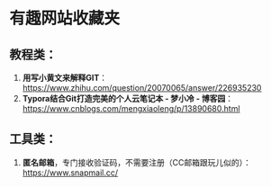 # 有趣网站收藏夹

## 教程类：

1. **用写小黄文来解释GIT**：https://www.zhihu.com/question/20070065/answer/226935230
2. **Typora结合Git打造完美的个人云笔记本 - 梦小冷 - 博客园**：https://www.cnblogs.com/mengxiaoleng/p/13890680.html

## 工具类：

1. **匿名邮箱**，专门接收验证码，不需要注册（CC邮箱跟玩儿似的）：https://www.snapmail.cc/